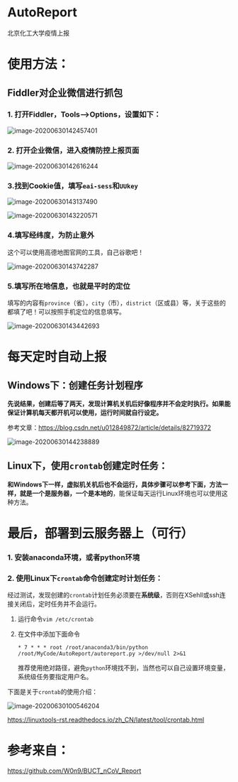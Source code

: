 # AutoReport

北京化工大学疫情上报

# 使用方法：

## Fiddler对企业微信进行抓包

### 1. 打开Fiddler，Tools—>Options，设置如下：

![image-20200630142457401](https://i.loli.net/2020/06/30/2Djra8tCszilpgO.png)

### 2. 打开企业微信，进入疫情防控上报页面

![image-20200630142616244](https://i.loli.net/2020/06/30/MTWDeO3p1wjSNsn.png)

### 3.找到Cookie值，填写`eai-sess`和`UUkey`

![image-20200630143137490](https://i.loli.net/2020/06/30/zqhwLifIoa5xk24.png)

![image-20200630143220571](https://i.loli.net/2020/06/30/ucEKLUdDn9vx1IZ.png)

### 4.填写经纬度，为防止意外

这个可以使用高德地图官网的工具，自己谷歌吧！

![image-20200630143742287](https://i.loli.net/2020/06/30/iPqdop2h5XlnmD8.png)

### 5.填写所在地信息，也就是平时的定位

填写的内容有`province`（省），`city`（市），`district`（区或县）等，关于这些的都填了吧！可以按照手机定位的信息填写。

![image-20200630143442693](https://i.loli.net/2020/06/30/HenRqMhdow8sryQ.png)

# 每天定时自动上报

## Windows下：创建任务计划程序

**先说结果，创建后等了两天，发现计算机关机后好像程序并不会定时执行。如果能保证计算机每天都开机可以使用，运行时间就自行设定。**

参考文章：https://blog.csdn.net/u012849872/article/details/82719372

![image-20200630144238889](https://i.loli.net/2020/06/30/rGiaeJXZzLAKTfy.png)

## Linux下，使用`crontab`创建定时任务：

**和Windows下一样，虚拟机关机后也不会运行，具体步骤可以参考下面，方法一样，就是一个是服务器，一个是本地的**，能保证每天运行Linux环境也可以使用这种方法。

# 最后，部署到云服务器上（可行）

### 1. 安装anaconda环境，或者python环境

### 2. 使用Linux下`crontab`命令创建定时计划任务：

经过测试，发现创建的`crontab`计划任务必须要在**系统级**，否则在XSehll或ssh连接关闭后，定时任务并不会运行。

1. 运行命令`vim /etc/crontab`

2. 在文件中添加下面命令

   `* 7 * * * root /root/anaconda3/bin/python /root/MyCode/AutoReport/autoreport.py >/dev/null 2>&1`

   推荐使用绝对路径，避免`python`环境找不到，当然也可以自己设置环境变量，系统级任务要指定用户名。

下面是关于`crontab`的使用介绍：

![image-20200630100546204](https://i.loli.net/2020/06/30/yRuJ5q2Graw4z9s.png)

https://linuxtools-rst.readthedocs.io/zh_CN/latest/tool/crontab.html

# 参考来自：

https://github.com/W0n9/BUCT_nCoV_Report

